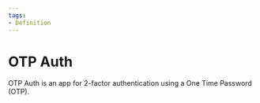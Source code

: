 ```yaml
---
tags:
- Definition
---
```

# OTP Auth

OTP Auth is an app for 2-factor authentication using a One Time Password (OTP).